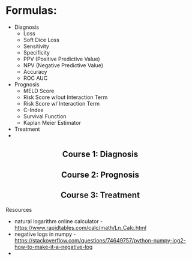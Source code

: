 # Formulas:
* Diagnosis
  * Loss
   * Soft Dice Loss
  * Sensitivity
  * Specificity
  * PPV (Positive Predictive Value)
  * NPV (Negative Predictive Value)
  * Accuracy
  * ROC AUC
* Prognosis
  * MELD Score
  * Risk Score w/out Interaction Term
  * Risk Score w/ Interaction Term
  * C-Index
  * Survival Function
  * Kaplan Meier Estimator
* Treatment
* 

<h2 align="center"> Course 1: Diagnosis </h2>
<h2 align="center"> Course 2: Prognosis </h2>
<h2 align="center"> Course 3: Treatment </h2>

Resources
* natural logarithm online calculator - https://www.rapidtables.com/calc/math/Ln_Calc.html
* negative logs in numpy - https://stackoverflow.com/questions/74649757/python-numpy-log2-how-to-make-it-a-negative-log
* 
